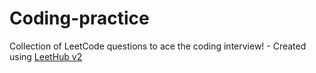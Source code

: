 # Coding-practice
Collection of LeetCode questions to ace the coding interview! - Created using [LeetHub v2](https://github.com/arunbhardwaj/LeetHub-2.0)
